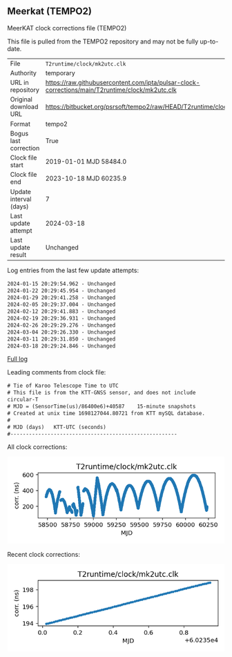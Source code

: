 
## Meerkat (TEMPO2)

MeerKAT clock corrections file (TEMPO2)

This file is pulled from the TEMPO2 repository and may not be fully
up-to-date.

|     |     |
|:--- |:--- |
| File | `T2runtime/clock/mk2utc.clk` |
| Authority | temporary |
| URL in repository | <https://raw.githubusercontent.com/ipta/pulsar-clock-corrections/main/T2runtime/clock/mk2utc.clk> |
| Original download URL | <https://bitbucket.org/psrsoft/tempo2/raw/HEAD/T2runtime/clock/mk2utc.clk> |
| Format | tempo2 |
| Bogus last correction | True |
| Clock file start | 2019-01-01 MJD 58484.0 |
| Clock file end | 2023-10-18 MJD 60235.9 |
| Update interval (days) | 7 |
| Last update attempt | 2024-03-18 |
| Last update result | Unchanged |

Log entries from the last few update attempts:
```
2024-01-15 20:29:54.962 - Unchanged
2024-01-22 20:29:45.954 - Unchanged
2024-01-29 20:29:41.258 - Unchanged
2024-02-05 20:29:37.004 - Unchanged
2024-02-12 20:29:41.883 - Unchanged
2024-02-19 20:29:36.931 - Unchanged
2024-02-26 20:29:29.276 - Unchanged
2024-03-04 20:29:26.330 - Unchanged
2024-03-11 20:29:31.850 - Unchanged
2024-03-18 20:29:24.846 - Unchanged
```
[Full log](https://raw.githubusercontent.com/ipta/pulsar-clock-corrections/main/log/T2runtime/clock/mk2utc.clk.log)

Leading comments from clock file:

    # Tie of Karoo Telescope Time to UTC
    # This file is from the KTT-GNSS sensor, and does not include circular-T
    # MJD = (SensorTime(us)/86400e6)+40587    15-minute snapshots
    # Created at unix time 1698127044.80721 from KTT mySQL database.
    #
    # MJD (days)   KTT-UTC (seconds)
    #------------------------------------------------------



All clock corrections:

![plot of all clock corrections](mk2utc.clk.png "All corrections")

Recent clock corrections:

![plot of recent clock corrections](mk2utc.clk.short.png "Recent corrections")

